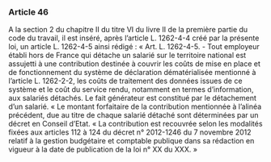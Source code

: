 ### Article 46
A la section 2 du chapitre II du titre VI du livre II de la première partie du code du travail,
il est inséré, après l’article L. 1262-4-4 créé par la présente loi, un article L. 1262-4-5 ainsi
rédigé :
« Art. L. 1262-4-5. - Tout employeur établi hors de France qui détache un salarié sur le
territoire national est assujetti à une contribution destinée à couvrir les coûts de mise en place et
de fonctionnement du système de déclaration dématérialisée mentionné à l’article L. 1262-2-2,
les coûts de traitement des données issues de ce système et le coût du service rendu, notamment
en termes d’information, aux salariés détachés. Le fait générateur est constitué par le
détachement d’un salarié.
« Le montant forfaitaire de la contribution mentionnée à l’alinéa précédent, due au titre
de chaque salarié détaché sont déterminées par un décret en Conseil d’Etat.
« La contribution est recouvrée selon les modalités fixées aux articles 112 à 124 du décret
n° 2012-1246 du 7 novembre 2012 relatif à la gestion budgétaire et comptable publique dans sa
rédaction en vigueur à la date de publication de la loi n° XX du XXX. »
